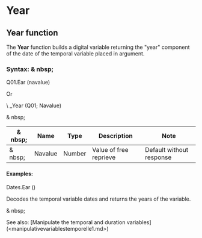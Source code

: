 # Year

## Year function

The **Year** function builds a digital variable returning the "year" component of the date of the temporal variable placed in argument.

### Syntax: & nbsp;

Q01.Ear (navalue)

Or

\ _Year (Q01; Navalue)

& nbsp;

|& nbsp;|**Name** |**Type** |**Description** |**Note** |
|--- |--- |--- |--- |--- |
|& nbsp;|Navalue |Number |Value of free reprieve |Default without response |


#### Examples:

Dates.Ear ()

Decodes the temporal variable dates and returns the years of the variable.

& nbsp;

See also: [Manipulate the temporal and duration variables] (<manipulativevariablestemporelle1.md>)